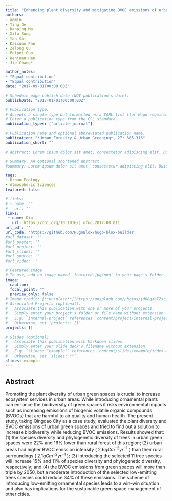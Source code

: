 ```yaml
---
title: "Enhancing plant diversity and mitigating BVOC emissions of urban green spaces through the introduction of ornamental tree species"
authors:
- admin
- Ying Ge
- Danping Ma 
- Xilu Song
- Yan Shi 
- Kaixuan Pan 
- Zelong Qu
- Peipei Guo 
- Wenjuan Han
- Jie Chang*

author_notes:
- "Equal contribution"
- "Equal contribution"
date: "2017-09-01T00:00:00Z"

# Schedule page publish date (NOT publication's date).
publishDate: "2017-01-01T00:00:00Z"

# Publication type.
# Accepts a single type but formatted as a YAML list (for Hugo requirements).
# Enter a publication type from the CSL standard.
publication_types: ["article-journal"]

# Publication name and optional abbreviated publication name.
publication: "*Urban Forestry & Urban Greening*, 27: 305-316"
publication_short: ""

# abstract: Lorem ipsum dolor sit amet, consectetur adipiscing elit. Duis posuere tellus ac convallis placerat. Proin tincidunt magna sed ex sollicitudin condimentum. Sed ac faucibus dolor, scelerisque sollicitudin nisi. Cras purus urna, suscipit quis sapien eu, pulvinar tempor diam. Quisque risus orci, mollis id ante sit amet, gravida egestas nisl. Sed ac tempus magna. Proin in dui enim. Donec condimentum, sem id dapibus fringilla, tellus enim condimentum arcu, nec volutpat est felis vel metus. Vestibulum sit amet erat at nulla eleifend gravida.Promoting the plant diversity of urban green spaces is crucial to increase ecosystem services in urban areas. While introducing ornamental plants can enhance the biodiversity of green spaces it risks environmental impacts such as increasing emissions of biogenic volatile organic compounds (BVOCs) that are harmful to air quality and human health. The present study, taking Qingdao City as a case study, evaluated the plant diversity and BVOC emissions of urban green spaces and tried to find out a solution to increase biodiversity while reducing BVOC emissions. Results showed that:(1) the species diversity and phylogenetic diversity of trees in urban green spaces were 22% and 16% lower than rural forest of this region; (2) urban areas had higher BVOC emission intensity (2.6 g C m−2 yr−1) than their rural surroundings (2.1 g C m−2 yr $^−1$ ); (3) introducing the selected 11 tree species will increase 15% and 11% of species diversity and phylogenetic diversity, respectively; and (4) the BVOC emissions from green spaces will more than triple by 2050, but a moderate introduction of the selected low-emitting trees species could reduce 34% of these emissions. The scheme of introducing low-emitting ornamental species leads to a win–win situation and also has implications for the sustainable green space management of other cities.

# Summary. An optional shortened abstract.
#summary: Lorem ipsum dolor sit amet, consectetur adipiscing elit. Duis posuere tellus ac convallis placerat. Proin tincidunt magna sed ex sollicitudin condimentum.

tags:
- Urban Ecology
- Atmospheric Sciences
featured: false

# links:
# - name: ""
#   url: ""
links:
 - name: Dio
   url: https://doi.org/10.1016/j.ufug.2017.08.011
url_pdf: ''
url_code: 'https://github.com/HugoBlox/hugo-blox-builder'
#url_dataset: ''
#url_poster: ''
#url_project: ''
#url_slides: ''
#url_source: ''
#url_video: ''

# Featured image
# To use, add an image named `featured.jpg/png` to your page's folder. 
image:
  caption: 
  focal_point: ""
  preview_only: false
#'Image credit: [**Unsplash**](https://unsplash.com/photos/jdD8gXaTZsc)'
# Associated Projects (optional).
#   Associate this publication with one or more of your projects.
#   Simply enter your project's folder or file name without extension.
#   E.g. `internal-project` references `content/project/internal-project/index.md`.
#   Otherwise, set `projects: []`.
projects: []

# Slides (optional).
#   Associate this publication with Markdown slides.
#   Simply enter your slide deck's filename without extension.
#   E.g. `slides: "example"` references `content/slides/example/index.md`.
#   Otherwise, set `slides: ""`.
slides: example
---
```


## Abstract
Promoting the plant diversity of urban green spaces is crucial to increase ecosystem services in urban areas. While introducing ornamental plants can enhance the biodiversity of green spaces it risks environmental impacts such as increasing emissions of biogenic volatile organic compounds (BVOCs) that are harmful to air quality and human health. The present study, taking Qingdao City as a case study, evaluated the plant diversity and BVOC emissions of urban green spaces and tried to find out a solution to increase biodiversity while reducing BVOC emissions. Results showed that: (1) the species diversity and phylogenetic diversity of trees in urban green spaces were 22% and 16% lower than rural forest of this region; (2) urban areas had higher BVOC emission intensity ( $2.6 g C m^{−2} yr^{−1}$ ) than their rural surroundings ( $2.1 g C m^{−2} yr^{−1}$ ); (3) introducing the selected 11 tree species will increase 15% and 11% of species diversity and phylogenetic diversity, respectively; and (4) the BVOC emissions from green spaces will more than triple by 2050, but a moderate introduction of the selected low-emitting trees species could reduce 34% of these emissions. The scheme of introducing low-emitting ornamental species leads to a win–win situation and also has implications for the sustainable green space management of other cities.